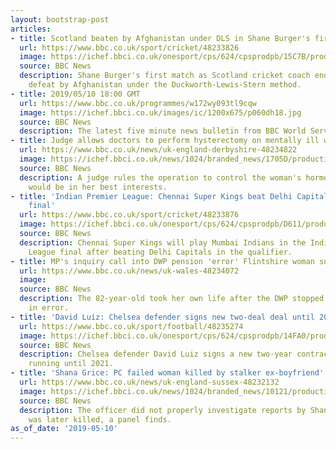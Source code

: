```yaml
---
layout: bootstrap-post
articles:
- title: Scotland beaten by Afghanistan under DLS in Shane Burger's first match
  url: https://www.bbc.co.uk/sport/cricket/48233826
  image: https://ichef.bbci.co.uk/onesport/cps/624/cpsprodpb/15C7B/production/_106911298_scotland.jpg
  source: BBC News
  description: Shane Burger's first match as Scotland cricket coach ends in a two-run
    defeat by Afghanistan under the Duckworth-Lewis-Stern method.
- title: 2019/05/10 18:00 GMT
  url: https://www.bbc.co.uk/programmes/w172wy093tl9cqw
  image: https://ichef.bbci.co.uk/images/ic/1200x675/p060dh18.jpg
  source: BBC News
  description: The latest five minute news bulletin from BBC World Service.
- title: Judge allows doctors to perform hysterectomy on mentally ill woman
  url: https://www.bbc.co.uk/news/uk-england-derbyshire-48234822
  image: https://ichef.bbci.co.uk/news/1024/branded_news/1705D/production/_106210349_courtofprotection.jpg
  source: BBC News
  description: A judge rules the operation to control the woman's hormonal changes
    would be in her best interests.
- title: 'Indian Premier League: Chennai Super Kings beat Delhi Capitals to reach
    final'
  url: https://www.bbc.co.uk/sport/cricket/48233876
  image: https://ichef.bbci.co.uk/onesport/cps/624/cpsprodpb/D611/production/_106910845_chennai_getty.jpg
  source: BBC News
  description: Chennai Super Kings will play Mumbai Indians in the Indian Premier
    League final after beating Delhi Capitals in the qualifier.
- title: MP's inquiry call into DWP pension 'error' Flintshire woman suicide
  url: https://www.bbc.co.uk/news/uk-wales-48234072
  image: 
  source: BBC News
  description: The 82-year-old took her own life after the DWP stopped her state pension
    in error.
- title: 'David Luiz: Chelsea defender signs new two-deal deal until 2021'
  url: https://www.bbc.co.uk/sport/football/48235274
  image: https://ichef.bbci.co.uk/onesport/cps/624/cpsprodpb/14FA0/production/_106902958_1luizreuters.jpg
  source: BBC News
  description: Chelsea defender David Luiz signs a new two-year contract at the club,
    running until 2021.
- title: 'Shana Grice: PC failed woman killed by stalker ex-boyfriend'
  url: https://www.bbc.co.uk/news/uk-england-sussex-48232132
  image: https://ichef.bbci.co.uk/news/1024/branded_news/10121/production/_95052856_grice2.jpg
  source: BBC News
  description: The officer did not properly investigate reports by Shana Grice who
    was later killed, a panel finds.
as_of_date: '2019-05-10'
---
```


